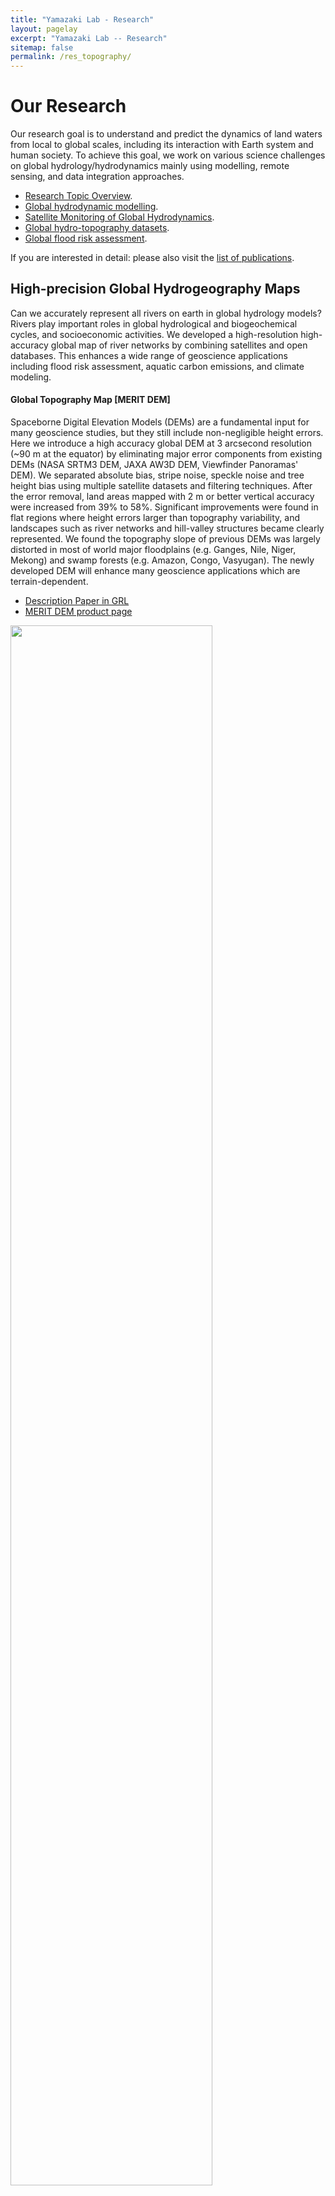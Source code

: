 ```yaml
---
title: "Yamazaki Lab - Research"
layout: pagelay
excerpt: "Yamazaki Lab -- Research"
sitemap: false
permalink: /res_topography/
---
```


# Our Research

Our research goal is to understand and predict the dynamics of land waters from local to global scales, including its interaction with Earth system and human society. To achieve this goal, we work on various science challenges on global hydrology/hydrodynamics mainly using modelling, remote sensing, and data integration approaches.

- [Research Topic Overview](../research/).
- [Global hydrodynamic modelling](../res_modelling/).
- [Satellite Monitoring of Global Hydrodynamics](../res_satellite/).
- [Global hydro-topography datasets](../res_topography/).
- [Global flood risk assessment](../res_floodrisk/).



If you are interested in detail: please also visit the [list of publications](../publications/).

## High-precision Global Hydrogeography Maps

Can we accurately represent all rivers on earth in global hydrology models? Rivers play important roles in global hydrological and biogeochemical cycles, and socioeconomic activities. We developed a high-resolution high-accuracy global map of river networks by combining satellites and open databases. This enhances a wide range of geoscience applications including flood risk assessment, aquatic carbon emissions, and climate modeling.

#### **Global Topography Map [MERIT DEM]** 
Spaceborne Digital Elevation Models (DEMs) are a fundamental input for many geoscience studies, but they still include non-negligible height errors. Here we introduce a high accuracy global DEM at 3 arcsecond resolution (~90 m at the equator) by eliminating major error components from existing DEMs (NASA SRTM3 DEM, JAXA AW3D DEM, Viewfinder Panoramas' DEM). We separated absolute bias, stripe noise, speckle noise and tree height bias using multiple satellite datasets and filtering techniques. After the error removal, land areas mapped with 2 m or better vertical accuracy were increased from 39% to 58%. Significant improvements were found in flat regions where height errors larger than topography variability, and landscapes such as river networks and hill-valley structures became clearly represented. We found the topography slope of previous DEMs was largely distorted in most of world major floodplains (e.g. Ganges, Nile, Niger, Mekong) and swamp forests (e.g. Amazon, Congo, Vasyugan). The newly developed DEM will enhance many geoscience applications which are terrain-dependent.

- [Description Paper in GRL](https://doi.org/10.1029/2019WR024873)
- [MERIT DEM product page](http://hydro.iis.u-tokyo.ac.jp/~yamadai/MERIT_DEM/)

<img src="{{ site.url }}{{ site.baseurl }}/images/picture/res_MERIT_DEM.jpg" width="80%"/>

Close-up view of the MERIT DEM and the Original SRTM DEM, for the Mekong Delta Floodplain. Improvement by removing stripe noise, speckle noise, absolute bias, and tree height bias can be recognized.

<br>


#### **Global Hydrography Dataset [MERIT Hydro]** 
High-resolution raster hydrography maps are a fundamental data source for many geoscience applications. Here we introduce MERIT Hydro, a new global flow direction map at 3 arc-second resolution (~90 m at the equator) derived from the latest elevation data (MERIT DEM) and water body datasets (G1WBM, GSWO, and OpenStreetMap). We developed a new algorithm to extract river networks near-automatically by separating actual inland basins from dummy depressions caused by the errors in input elevation data. After a minimum amount of hand-editing, the constructed hydrography map shows good agreement with existing quality-controlled river network datasets in terms of flow accumulation area and river basin shape. The location of river streamlines was realistically aligned with existing satellite-based global river channel data. Relative error in the drainage area was smaller than 0.05 for 90% of GRDC gauges, confirming the accuracy of the delineated global river networks. Discrepancies in flow accumulation area were found mostly in arid river basins containing depressions that are occasionally connected at high water levels and thus resulting in uncertain watershed boundaries. MERIT Hydro improves on existing global hydrography datasets in terms of spatial coverage (between N90 and S60) and representation of small streams, mainly due to increased availability of high-quality baseline geospatial datasets. The new flow direction and flow accumulation maps, along with accompanying supplementary layers on hydrologically adjusted elevation and channel width, will advance geoscience studies related to river hydrology at both global and local scales.

- [MERIT Hydro description paper](https://doi.org/10.1029/2019WR024873) 
- [MERIT Hydro product page](http://hydro.iis.u-tokyo.ac.jp/~yamadai/MERIT_Hydro/) 

<img src="{{ site.url }}{{ site.baseurl }}/images/slider/MERIT_width.jpg" width="80%"/>

Global river width map in MERIT Hydro. Close up view of the Amazon River.

<img src="{{ site.url }}{{ site.baseurl }}/images/slider/MERIT_WebApp.jpg"  width="80%"/>

Interactive visualization on [Google Earth Engine WebApp](https://meritdataset.users.earthengine.app/view/merit-hydro-visualization-and-interactive-map) is also available.

<br>

#### **Japan Flow Direction Map [J-FlwDir]**
We developed a new surface flow direction datasets at 1-sec (~30m) resolution for the entire Japan domain, using “Kiban Chizu Joho” digital elevation model, “Kokudo Suchi Joho” water body layers and "G1WBM" landsat water body map. The calculation of flow directions for a large domain used to be difficult due to errors in the input elevation data. We solved this problem by a new algorithm, which first calculate the initial-guess flow directions by a steepest slope method, and then ensure river connectivity by reversing the initial-guess flow directions when needed. The new flow direction data shows better consistency to the accrual river networks compared to the previous HydroSHEDS flow directions. We also generated supplementary data layers such as flow accumulation area, adjusted elevation, and river width. The new flow direction datasets is considered to advance any geoscience studies which relies on flow direction data.

--[J-FlwDir web page](http://hydro.iis.u-tokyo.ac.jp/~yamadai/JapanDir/index.html)

<img src="{{ site.url }}{{ site.baseurl }}/images/picture/res_J-FlwDir.jpg"  width="80%"/>

Close up view of Kanto area.

<br>

#### **Global 3-second/1-second Water Body Map [G3WBM/G1WBM]**

Global 3 arc-second Water Body Map (G3WBM) is developed using an automated algorithm to process multi-temporal Landsat images from the Global Land Survey (GLS) database. We used 33,890 scenes from 4 GLS epochs in order to delineate a seamless water body map, without cloud and ice/snow gaps. Permanent water bodies were distinguished from temporal water-covered areas by calculating the frequency of water body existence from overlapping, multi-temporal, Landsat scenes. By analyzing the frequency of water body existence at 3 arc-second resolution, the G3WBM separates river channels and floodplains more clearly than previous studies.
--[G3WBM description paper](https://www.sciencedirect.com/science/article/pii/S0034425715301656?via%3Dihub)
--[G3WBM/G1WBM web page](http://hydro.iis.u-tokyo.ac.jp/~yamadai/G3WBM/index.html)

<img src="{{ site.url }}{{ site.baseurl }}/images/picture/res_G3WBM.jpg"  width="80%"/>

Close up vies of Obi River basin in G3WBM

<br>

#### **Open Street Map Water Layer**

OSM Water Layers is a global surface water data, generated by extracting surface water-related features from a bunch of OpenStreetMap data. 

--[OSM water layer GitHub repository](https://github.com/global-hydrodynamics/OSM_WaterLayer)
--[OSM water layer web page](http://hydro.iis.u-tokyo.ac.jp/~yamadai/OSM_water/)




